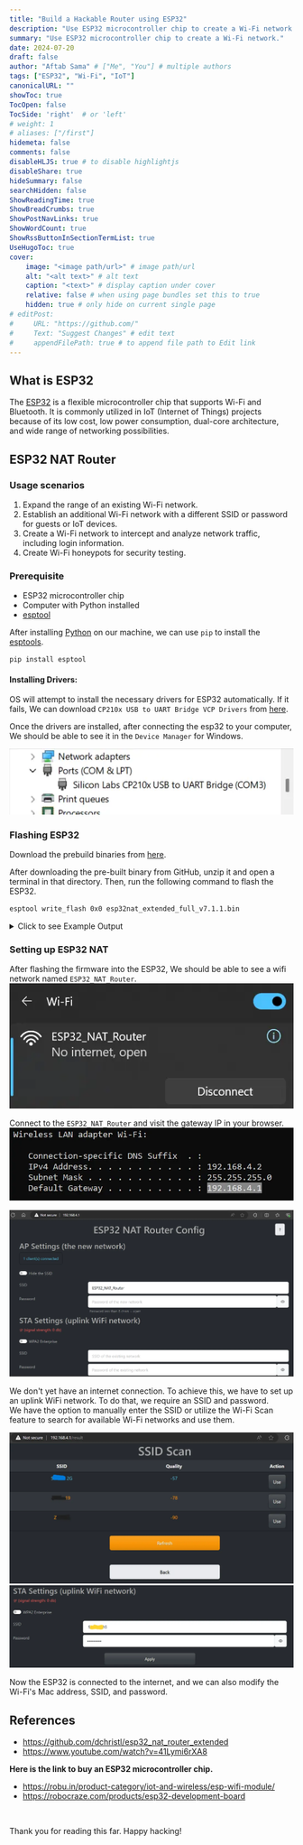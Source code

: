 ```yaml
---
title: "Build a Hackable Router using ESP32"
description: "Use ESP32 microcontroller chip to create a Wi-Fi network."
summary: "Use ESP32 microcontroller chip to create a Wi-Fi network."
date: 2024-07-20
draft: false
author: "Aftab Sama" # ["Me", "You"] # multiple authors
tags: ["ESP32", "Wi-Fi", "IoT"]
canonicalURL: ""
showToc: true
TocOpen: false
TocSide: 'right'  # or 'left'
# weight: 1
# aliases: ["/first"]
hidemeta: false
comments: false
disableHLJS: true # to disable highlightjs
disableShare: true
hideSummary: false
searchHidden: false
ShowReadingTime: true
ShowBreadCrumbs: true
ShowPostNavLinks: true
ShowWordCount: true
ShowRssButtonInSectionTermList: true
UseHugoToc: true
cover:
    image: "<image path/url>" # image path/url
    alt: "<alt text>" # alt text
    caption: "<text>" # display caption under cover
    relative: false # when using page bundles set this to true
    hidden: true # only hide on current single page
# editPost:
#     URL: "https://github.com/"
#     Text: "Suggest Changes" # edit text
#     appendFilePath: true # to append file path to Edit link
---
```


## What is ESP32

The [ESP32](https://www.espressif.com/en/products/socs/esp32) is a flexible microcontroller chip that supports Wi-Fi and Bluetooth. It is commonly utilized in IoT (Internet of Things) projects because of its low cost, low power consumption, dual-core architecture, and wide range of networking possibilities.

## ESP32 NAT Router

### Usage scenarios

1. Expand the range of an existing Wi-Fi network.
2. Establish an additional Wi-Fi network with a different SSID or password for guests or IoT devices.
3. Create a Wi-Fi network to intercept and analyze network traffic, including login information.
4. Create Wi-Fi honeypots for security testing.

### Prerequisite

- ESP32 microcontroller chip
- Computer with Python installed
- [esptool](https://github.com/espressif/esptool)

After installing [Python](https://www.python.org/downloads/) on our machine, we can use `pip` to install the [esptools](https://docs.espressif.com/projects/esptool/en/latest/esp32/).

```
pip install esptool
```

#### Installing Drivers:

OS will attempt to install the necessary drivers for ESP32 automatically. If it fails, We can download `CP210x USB to UART Bridge VCP Drivers` from [here](https://www.silabs.com/developers/usb-to-uart-bridge-vcp-drivers?tab=downloads).

Once the drivers are installed, after connecting the esp32 to your computer, We should be able to see it in the `Device Manager` for Windows.

![ESP32 COM Port](image/image-1.webp#center)

### Flashing ESP32

Download the prebuild binaries from [here](https://github.com/dchristl/esp32_nat_router_extended/releases/tag/v7.1.1).

After downloading the pre-built binary from GitHub, unzip it and open a terminal in that directory. Then, run the following command to flash the ESP32.

```bash
esptool write_flash 0x0 esp32nat_extended_full_v7.1.1.bin
```

<details><summary markdown="span">Click to see Example Output</summary>

```cmd
┌──PS(Jack@Sparrow)-[~\Downloads\esp32nat_extended_full_v7.1.1]
└─$ esptool write_flash 0x0 esp32nat_extended_full_v7.1.1.bin
esptool.py v4.7.0
Found 1 serial ports
Serial port COM3
Connecting.....
Detecting chip type... Unsupported detection protocol, switching and trying again...
Connecting.....
Detecting chip type... ESP32
Chip is ESP32-D0WD-V3 (revision v3.1)
Features: WiFi, BT, Dual Core, 240MHz, VRef calibration in efuse, Coding Scheme None
Crystal is 40MHz
MAC: cc:7b:5c:34:b6:08
Uploading stub...
Running stub...
Stub running...
Configuring flash size...
Flash will be erased from 0x00000000 to 0x00158fff...
Compressed 1413056 bytes to 788258...
Wrote 1413056 bytes (788258 compressed) at 0x00000000 in 72.8 seconds (effective 155.2 kbit/s)...
Hash of data verified.

Leaving...
Hard resetting via RTS pin...
```
</details>


### Setting up ESP32 NAT

After flashing the firmware into the ESP32, We should be able to see a wifi network named `ESP32_NAT_Router`.
![ESP32 Wi-Fi](image/image-2.webp#center)

Connect to the `ESP32_NAT_Router` and visit the gateway IP in your browser.
![ESP32 Wi-Fi Gateway](image/image-3.webp#center)

![ESP32 Nat Router Config Page](image/image-4.webp#center)

We don't yet have an internet connection. To achieve this, we have to set up an uplink WiFi network.
To do that, we require an SSID and password. \
We have the option to manually enter the SSID or utilize the Wi-Fi Scan feature to search for available Wi-Fi networks and use them.

![SSID Scan](image/image-5.webp#center)
![uplink Wi-Fi Settings](image/image-6.webp#center)

Now the ESP32 is connected to the internet, and we can also modify the Wi-Fi's Mac address, SSID, and password.


## References

- https://github.com/dchristl/esp32_nat_router_extended
- https://www.youtube.com/watch?v=41Lymi6rXA8

**Here is the link to buy an ESP32 microcontroller chip.**
- https://robu.in/product-category/iot-and-wireless/esp-wifi-module/
- https://robocraze.com/products/esp32-development-board

<br>

Thank you for reading this far. Happy hacking!
